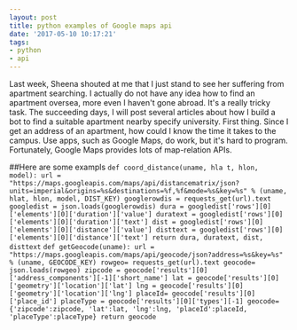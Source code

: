 ```yaml
---
layout: post
title: python examples of Google maps api
date: '2017-05-10 10:17:21'
tags:
- python
- api
---
```


Last week, Sheena shouted at me that I just stand to see her suffering from apartment searching. I actually do not have any idea how to find an apartment oversea, more even I haven't gone abroad. It's a really tricky task.
The succeeding days, I will post several articles about how I build a bot to find a suitable apartment nearby specify university.
First thing.
Since I get an address of an apartment, how could I know the time it takes to the campus.
Use apps, such as Google Maps, do work, but it's hard to program. Fortunately, Google Maps provides lots of map-relation APIs.

##Here are some exampls 
`def coord_distance(uname, hla
t, hlon, model):
    url = "https://maps.googleapis.com/maps/api/distancematrix/json?units=imperial&origins=%s&destinations=%f,%f&mode=%s&key=%s" % (uname, hlat, hlon, model, DIST_KEY)
    googlerowdis = requests_get(url).text
    googledist = json.loads(googlerowdis)
    dura = googledist['rows'][0]['elements'][0]['duration']['value']
    duratext = googledist['rows'][0]['elements'][0]['duration']['text']
    dist = googledist['rows'][0]['elements'][0]['distance']['value']
    disttext = googledist['rows'][0]['elements'][0]['distance']['text']
    return dura, duratext, dist, disttext`
`def getGeocode(uname):
    url = "https://maps.googleapis.com/maps/api/geocode/json?address=%s&key=%s" % (uname, GEOCODE_KEY)
    rowgeo= requests_get(url).text
    geocode= json.loads(rowgeo)
    zipcode = geocode['results'][0]['address_components'][-1]['short_name']
    lat = geocode['results'][0]['geometry']['location']['lat']
    lng = geocode['results'][0]['geometry']['location']['lng']
    placeId= geocode['results'][0]['place_id']
    placeType = geocode['results'][0]['types'][-1]
    geocode={'zipcode':zipcode, 'lat':lat, 'lng':lng, 'placeId':placeId, 'placeType':placeType}
    return geocode`
